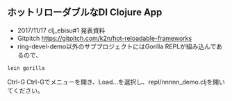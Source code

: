 ## ホットリローダブルなDI Clojure App

- 2017/11/17 clj_ebisu#1 発表資料
- Gitpitch https://gitpitch.com/k2n/hot-reloadable-frameworks
- ring-devel-demo以外のサブプロジェクトにはGorilla REPLが組み込んであるので、

```
lein gorilla
```

Ctrl-G Ctrl-Gでメニューを開き、Load...を選択し、repl/nnnnn_demo.cljを開いてください。


